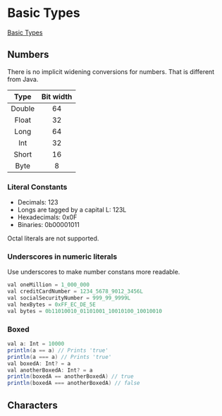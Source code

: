 # Basic Types

[Basic Types](https://kotlinlang.org/docs/reference/basic-types.html)

## Numbers

There is no implicit widening conversions for numbers. That is different from Java.

| Type  | Bit width |
|:-----:|:---------:|
|Double | 64 |
|Float  | 32 |
|Long   | 64 |
|Int    | 32 |
|Short  | 16 |
|Byte   |  8 |

### Literal Constants

* Decimals: 123
* Longs are tagged by a capital L: 123L
* Hexadecimals: 0x0F
* Binaries: 0b00001011

Octal literals are not supported.

### Underscores in numeric literals

Use underscores to make number constans more readable.

```java
val oneMillion = 1_000_000
val creditCardNumber = 1234_5678_9012_3456L
val socialSecurityNumber = 999_99_9999L
val hexBytes = 0xFF_EC_DE_5E
val bytes = 0b11010010_01101001_10010100_10010010
```

### Boxed

```java
val a: Int = 10000
println(a == a) // Prints 'true'
println(a === a) // Prints 'true'
val boxedA: Int? = a
val anotherBoxedA: Int? = a
println(boxedA == anotherBoxedA) // true
println(boxedA === anotherBoxedA) // false
```

## Characters

